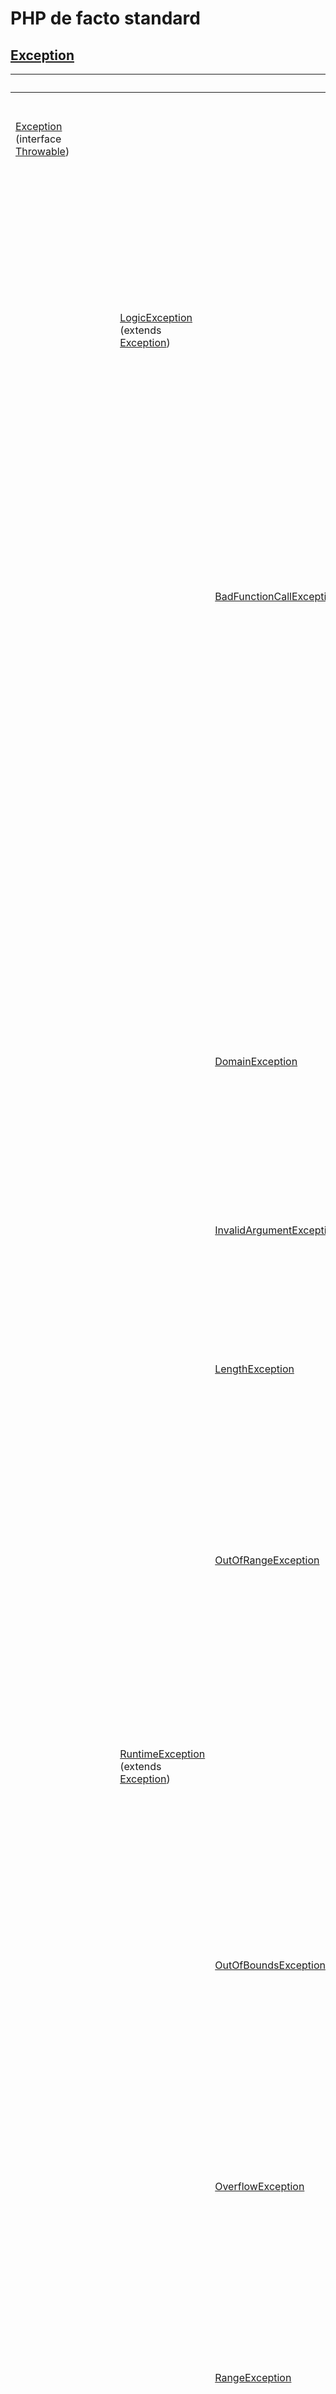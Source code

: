 PHP de facto standard
===

## [Exception](http://php.net/manual/ja/spl.exceptions.php)

|     |     |     |                                                                                                                                   |note                                                                                                                                                                                                                                                                         |
| :-- | :-- | :-- | :-------------------------------------------------------------------------------------------------------------------------------- | :-------------------------------------------------------------------------------------------------------------------------------------------------------------------------------------------------------------------------------------------------------------------------- |
| [Exception](http://php.net/manual/ja/class.exception.php) (interface [Throwable](http://php.net/manual/ja/class.throwable.php))                  ||||すべてのユーザー例外の基底クラス                                                                                                                                                                                                                                             |
|     | [LogicException](http://php.net/manual/ja/class.logicexception.php) (extends [Exception](http://php.net/manual/ja/class.exception.php))     |||プログラムのロジック内でのエラーを表す例外です。 この類の例外が出た場合は、自分が書いたコードを修正すべきです。                                                                                                                                                              |
|     |     | [BadFunctionCallException](http://php.net/manual/ja/class.badfunctioncallexception.php)                                                ||未定義の関数をコールバックが参照したり、引数を指定しなかったりした場合にスローされる例外です。                                                                                                                                                                               |
|     |     |     | [BadMethodCallException](http://php.net/manual/ja/class.badmethodcallexception.php)                                               |未定義のメソッドをコールバックが参照したり、引数を指定しなかったりした場合にスローされる例外です。                                                                                                                                                                           |
|     |     | [DomainException](http://php.net/manual/ja/class.domainexception.php)                                                                  ||定義したデータドメインに値が従わないときにスローされる例外です。                                                                                                                                                                                                             |
|     |     | [InvalidArgumentException](http://php.net/manual/ja/class.invalidargumentexception.php)                                                ||引数の型が期待する型と一致しなかった場合にスローされる例外です。                                                                                                                                                                                                             |
|     |     | [LengthException](http://php.net/manual/ja/class.lengthexception.php)                                                                  ||長さが無効な場合にスローされる例外です。                                                                                                                                                                                                                                     |
|     |     | [OutOfRangeException](http://php.net/manual/ja/class.outofrangeexception.php)                                                          ||無効なインデックスを要求した場合にスローされる例外です。 これは、コンパイル時に検出しなければなりません。                                                                                                                                                                    |
|     | [RuntimeException](http://php.net/manual/ja/class.runtimeexception.php) (extends [Exception](http://php.net/manual/ja/class.exception.php)) |||実行時にだけ発生するようなエラーの際にスローされます。                                                                                                                                                                                                                       |
|     |     | [OutOfBoundsException](http://php.net/manual/ja/class.outofboundsexception.php)                                                        ||値が有効なキーでなかった場合にスローされる例外です。 これは、コンパイル時には検出できないエラーです。                                                                                                                                                                        |
|     |     | [OverflowException](http://php.net/manual/ja/class.overflowexception.php)                                                              ||いっぱいになっているコンテナに要素を追加した場合にスローされる例外です。                                                                                                                                                                                                     |
|     |     | [RangeException](http://php.net/manual/ja/class.rangeexception.php)                                                                    ||プログラムの実行時に範囲エラーが発生したことを示すときにスローされる例外です。                                                                                                                                                                                               |
|     |     | [UnderflowException](http://php.net/manual/ja/class.underflowexception.php)                                                            ||空のコンテナ上で無効な操作 (要素の削除など) を試みたときにスローされる例外です。                                                                                                                                                                                             |
|     |     | [UnexpectedValueException](http://php.net/manual/ja/class.unexpectedvalueexception.php)                                                ||いくつかの値のセットに一致しない値であった際にスローされる例外です。 これが発生する例としては、ある関数が別の関数をコールしていて、 その関数の返り値が特定の型や値である (そして計算やバッファ関連のエラーがない) ことを想定している場合があります。                         |
| [ErrorException](http://php.net/manual/ja/class.errorexception.php)                                                                              |||| エラー例外です。                                                                                                                                                                                                                                                            |
| [Error](http://php.net/manual/ja/class.error.php)                                                                                                |||| PHP のすべての内部エラーの基底クラスです。                                                                                                                                                                                                                                  |
| [ArithmeticError](http://php.net/manual/ja/class.arithmeticerror.php)                                                                            |||| 数学的な操作でエラーが発生した場合にスローされます。                                                                                                                                                                                                                        |
| [AssertionError](http://php.net/manual/ja/class.assertionerror.php)                                                                              |||| [assert()](http://php.net/manual/ja/function.assert.php)によるアサーションが失敗したときにスローされます。                                                                                                                                                                  |
| [DivisionByZeroError](http://php.net/manual/ja/class.divisionbyzeroerror.php)                                                                    |||| 数値をゼロで割ろうとした場合にスローされます。                                                                                                                                                                                                                              |
| [ParseError](http://php.net/manual/ja/class.parseerror.php)                                                                                      |||| [eval()](http://php.net/manual/ja/function.eval.php)を呼んだときなどの PHP コードのパースに失敗した場合にスローされます。                                                                                                                                                   |
| [TypeError](http://php.net/manual/ja/class.typeerror.php)                                                                                        |||| 以下の三つの場合です。 まず、関数に渡された引数の型が、関数の宣言時に指定された型と一致しない場合。 次に、関数の戻り値の型が、関数の宣言時に指定された型と一致しない場合。 そして、PHP 組み込みの関数に渡す引数の数を間違えた場合 (これは、strict モードの場合に限ります)。 |

## [関数の引数](http://php.net/manual/ja/functions.arguments.php)




## Enum

ENUM(列挙型)を導入し、引数にENUM型で宣言する事で制御する。  
そうする事でコード内でin_arrayをする必要がなくなる。

* [PHP7で堅牢なコードを書く - 例外処理、表明プログラミング、契約による設計 / PHP Conference 2016 // Speaker Deck](https://speakerdeck.com/twada/php-conference-2016) [[PDF](https://raw.githubusercontent.com/KazuakiM/dotfiles/beebaa064db0f7c328de3d3b92cc8a9e3f43d3c0/.vim/memolist.vim/phpcon2016-twada-php7-reliable-programming.pdf)]
* [PHPで列挙型(enum)を作る - Qiita](http://qiita.com/Hiraku/items/71e385b56dcaa37629fe)

## [assert()](http://php.net/manual/ja/function.assert.php)



